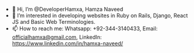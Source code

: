 - 👋 Hi, I’m @DeveloperHamxa, Hamza Naveed
- 👀 I’m interested in developing websites in Ruby on Rails, Django, React JS and Basic Web Terminologies.
- 📫 How to reach me: Whatsapp: +92-344-3140433, Email: officialhamxa@gmail.com, LinkedIn: https://www.linkedin.com/in/hamxa-naveed/

<!---
DeveloperHamxa/DeveloperHamxa is a ✨ special ✨ repository because its `README.md` (this file) appears on your GitHub profile.
You can click the Preview link to take a look at your changes.
--->

